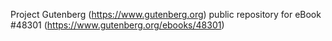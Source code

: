 Project Gutenberg (https://www.gutenberg.org) public repository for eBook #48301 (https://www.gutenberg.org/ebooks/48301)
